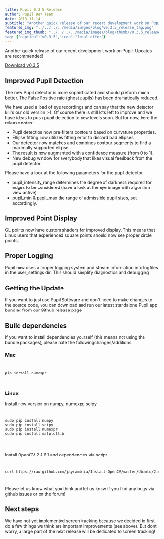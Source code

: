 ```yaml
---
title: Pupil 0.3.5 Release
author: Pupil Dev Team
date: 2013-11-14
subtitle: "Another quick release of our recent development work on Pupil. Updates are recommended!"
featured_img: "../../../../media/images/blog/v0.3.5_release_tag.png"
featured_img_thumb: "../../../../media/images/blog/thumb/v0.3.5_release_tag.png"
tag: {"caption":"v0.3.5","icon":"local_offer"}
---
```


Another quick release of our recent development work on Pupil. Updates are recommended!

<a href="https://github.com/pupil-labs/pupil/releases/tag/v0.3.5" class="Button">Download v0.3.5</a>

## Improved Pupil Detection
The new Pupil detector is more sophisticated and should preform much better. The False Positive rate (ghost pupils) has been dramatically reduced.

We have used a load of eye recordings and can say that the new detector kill's our old version :-). Of course there is still lots left to improve and we have ideas to push pupil detection to new levels soon. But for now, here the release notes:

  * Pupil detection now pre-filters contours based on curvature properties.
  * Ellipse fitting now utilizes fitting error to discard bad ellipses
  * Our detector now matches and combines contour segments to find a maximally supported ellipse. 
  * The result is now augmented with a confidence measure (from 0 to 1).
  * New debug window for everybody that likes visual feedback from the pupil detector

Please have a look at the following parameters for the pupil detector:
  * pupil_intensity_range determines the degree of darkness required for edges to be considered (have a look at the eye image with algorithm  view active)
  * pupil_min & pupil_max the range of admissible pupil sizes, set accordingly.


## Improved Point Display
GL points now have custom shaders for improved display. This means that Linux users that experienced square points should now see proper circle points.

## Proper Logging
Pupil now uses a proper logging system and stream information into logfiles in the user_settings dir. This should simplify diagnostics and debugging

## Getting the Update
If you want to just use Pupil Software and don't need to make changes to the source code, you can download and run our latest standalone Pupil app bundles from our Github release page.

## Build dependencies
If you want to install dependencies yourself (this means not using the bundle packages), please note the followingchanges/additions:

### Mac

<code>
<pre class="bash">
pip install numexpr
</pre>
</code>

### Linux
Install new version on numpy, numexpr, scipy
<code>
<pre class="bash">
sudo pip install numpy
sudo pip install scipy
sudo pip install numexpr
sudo pip install matplotlib
</pre>
</code>

Install OpenCV 2.4.6.1 and dependencies via script

<code>
<pre class="bash">
curl https://raw.github.com/jayrambhia/Install-OpenCV/master/Ubuntu/2.4/opencv2_4_6_1.sh | sh
</pre>
</code>

Please let us know what you think and let us know if you find any bugs via github issues or on the forum!

## Next steps
We have not yet implemented screen tracking because we decided to first do a few things we think are important improvements (see above). But dont worry, a large part of the next release will be dedicated to screen tracking!
